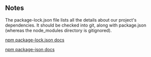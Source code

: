 ## Notes

The package-lock.json file lists all the details about our project's dependencies. It should be checked into git, along with package.json (whereas the node_modules directory is gitignored).

[npm package-lock.json docs](https://docs.npmjs.com/cli/v6/configuring-npm/package-lock-json)

[npm package-json docs](https://docs.npmjs.com/cli/v6/configuring-npm/package-json)